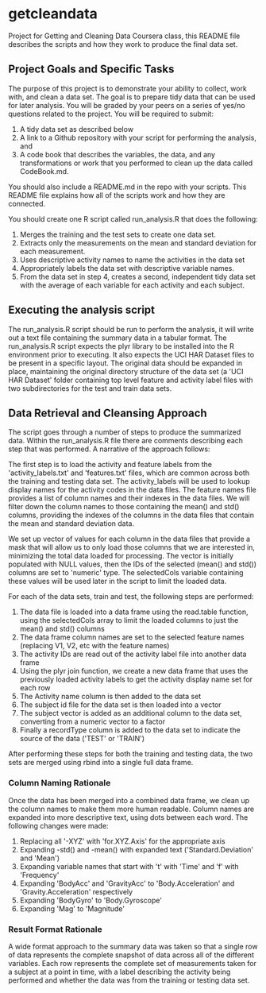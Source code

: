 # getcleandata
Project for Getting and Cleaning Data Coursera class, this README file describes the scripts and how they work to produce the final data set. 

## Project Goals and Specific Tasks
The purpose of this project is to demonstrate your ability to collect, work with, and clean a data set. The goal is to prepare tidy data that can be used for later analysis. You will be graded by your peers on a series of yes/no questions related to the project. You will be required to submit: 

1. A tidy data set as described below 
2. A link to a Github repository with your script for performing the analysis, and 
3. A code book that describes the variables, the data, and any transformations or work that you performed to clean up the data called CodeBook.md. 

You should also include a README.md in the repo with your scripts. This README file explains how all of the scripts work and how they are connected. 

 You should create one R script called run_analysis.R that does the following:
 
1. Merges the training and the test sets to create one data set.
1. Extracts only the measurements on the mean and standard deviation for each measurement. 
1. Uses descriptive activity names to name the activities in the data set
1. Appropriately labels the data set with descriptive variable names. 
1. From the data set in step 4, creates a second, independent tidy data set with the average of each variable for each activity and each subject.

## Executing the analysis script
The run_analysis.R script should be run to perform the analysis, it will write out a text file containing the summary data in a tabular format. The run_analysis.R script expects the plyr library to be installed into the R environment prior to executing. It also expects the UCI HAR Dataset files to be present in a specific layout. The original data should be expanded in place, maintaining the original directory structure of the data set (a 'UCI HAR Dataset' folder containing top level feature and activity label files with two subdirectories for the test and train data sets.

## Data Retrieval and Cleansing Approach
The script goes through a number of steps to produce the summarized data. Within the run_analysis.R file there are comments describing each step that was performed. A narrative of the approach follows:

The first step is to load the activity and feature labels from the 'activity_labels.txt' and 'features.txt' files, which are common across both the training and testing data set. The activity_labels will be used to lookup display names for the activity codes in the data files. The feature names file provides a list of column names and their indexes in the data files. We will filter down the column names to those containing the mean() and std() columns, providing the indexes of the columns in the data files that contain the mean and standard deviation data.

We set up vector of values for each column in the data files that provide a mask that will allow us to only load those columns that we are interested in, minimizing the total data loaded for processing. The vector is initially populated with NULL values, then the IDs of the selected (mean() and std()) columns are set to 'numeric' type. The selectedCols variable containing these values will be used later in the script to limit the loaded data.

For each of the data sets, train and test, the following steps are performed:

1. The data file is loaded into a data frame using the read.table function, using the selectedCols array to limit the loaded columns to just the mean() and std() columns
2. The data frame column names are set to the selected feature names (replacing V1, V2, etc with the feature names)
3. The activity IDs are read out of the activity label file into another data frame
4. Using the plyr join function, we create a new data frame that uses the previously loaded activity labels to get the activity display name set for each row
5. The Activity name column is then added to the data set
6. The subject id file for the data set is then loaded into a vector
7. The subject vector is added as an additional column to the data set, converting from a numeric vector to a factor
8. Finally a recordType column is added to the data set to indicate the source of the data ('TEST' or 'TRAIN')

After performing these steps for both the training and testing data, the two sets are merged using rbind into a single full data frame.

### Column Naming Rationale
Once the data has been merged into a combined data frame, we clean up the column names to make them more human readable. Column names are expanded into more descriptive text, using dots between each word. The following changes were made:

1. Replacing all '-XYZ' with 'for.XYZ.Axis' for the appropriate axis
2. Expanding -std() and -mean() with expanded text ('Standard.Deviation' and 'Mean')
3. Expanding variable names that start with 't' with 'Time' and 'f' with 'Frequency'
4. Expanding 'BodyAcc' and 'GravityAcc' to 'Body.Acceleration' and 'Gravity.Acceleration' respectively
5. Expanding 'BodyGyro' to 'Body.Gyroscope'
6. Expanding 'Mag' to 'Magnitude'

### Result Format Rationale
A wide format approach to the summary data was taken so that a single row of data represents the complete snapshot of data across all of the different variables. Each row represents the complete set of measurements taken for a subject at a point in time, with a label describing the activity being performed and whether the data was from the training or testing data set.
